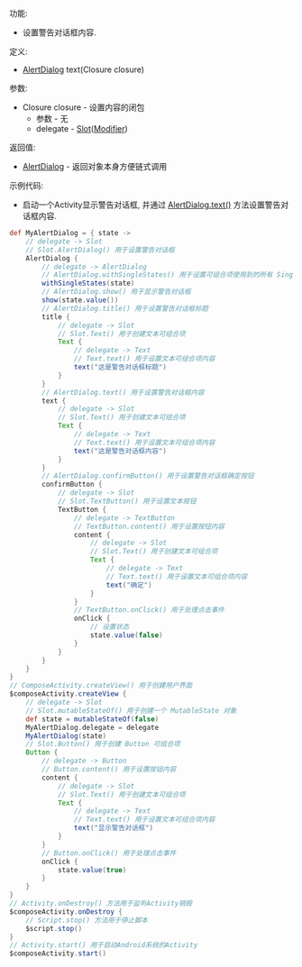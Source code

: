 功能:

+ 设置警告对话框内容.

定义:

+ [AlertDialog](/API/UI/Compose/Widget/AlertDialog/README.md) text(Closure closure)

参数:

+ Closure closure - 设置内容的闭包
    + 参数 - 无
    + delegate -
      [Slot](/API/UI/Compose/Slot/Slot/README.md)([Modifier](/API/UI/Compose/Modifier/Modifier/README.md))

返回值:

+ [AlertDialog](/API/UI/Compose/Widget/AlertDialog/README.md) - 返回对象本身方便链式调用

示例代码:

+ 启动一个Activity显示警告对话框, 并通过 [AlertDialog.text()](/API/UI/Compose/Widget/AlertDialog/README.md?id=text)
  方法设置警告对话框内容.

```groovy
def MyAlertDialog = { state ->
    // delegate -> Slot
    // Slot.AlertDialog() 用于设置警告对话框
    AlertDialog {
        // delegate -> AlertDialog
        // AlertDialog.withSingleStates() 用于设置可组合项使用到的所有 SingleState
        withSingleStates(state)
        // AlertDialog.show() 用于显示警告对话框
        show(state.value())
        // AlertDialog.title() 用于设置警告对话框标题
        title {
            // delegate -> Slot
            // Slot.Text() 用于创建文本可组合项
            Text {
                // delegate -> Text
                // Text.text() 用于设置文本可组合项内容
                text("这是警告对话框标题")
            }
        }
        // AlertDialog.text() 用于设置警告对话框内容
        text {
            // delegate -> Slot
            // Slot.Text() 用于创建文本可组合项
            Text {
                // delegate -> Text
                // Text.text() 用于设置文本可组合项内容
                text("这是警告对话框内容")
            }
        }
        // AlertDialog.confirmButton() 用于设置警告对话框确定按钮
        confirmButton {
            // delegate -> Slot
            // Slot.TextButton() 用于设置文本按钮
            TextButton {
                // delegate -> TextButton
                // TextButton.content() 用于设置按钮内容
                content {
                    // delegate -> Slot
                    // Slot.Text() 用于创建文本可组合项
                    Text {
                        // delegate -> Text
                        // Text.text() 用于设置文本可组合项内容
                        text("确定")
                    }
                }
                // TextButton.onClick() 用于处理点击事件
                onClick {
                    // 设置状态
                    state.value(false)
                }
            }
        }
    }
}
// ComposeActivity.createView() 用于创建用户界面
$composeActivity.createView {
    // delegate -> Slot
    // Slot.mutableStateOf() 用于创建一个 MutableState 对象
    def state = mutableStateOf(false)
    MyAlertDialog.delegate = delegate
    MyAlertDialog(state)
    // Slot.Button() 用于创建 Button 可组合项
    Button {
        // delegate -> Button
        // Button.content() 用于设置按钮内容
        content {
            // delegate -> Slot
            // Slot.Text() 用于创建文本可组合项
            Text {
                // delegate -> Text
                // Text.text() 用于设置文本可组合项内容
                text("显示警告对话框")
            }
        }
        // Button.onClick() 用于处理点击事件
        onClick {
            state.value(true)
        }
    }
}
// Activity.onDestroy() 方法用于监听Activity销毁
$composeActivity.onDestroy {
    // Script.stop() 方法用于停止脚本
    $script.stop()
}
// Activity.start() 用于启动Android系统的Activity
$composeActivity.start()
```
